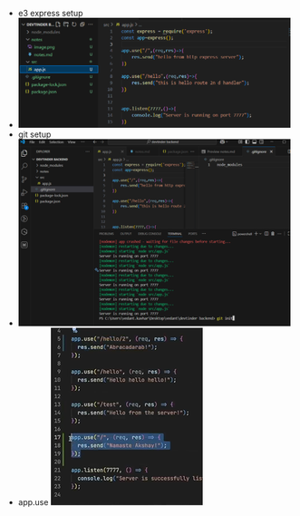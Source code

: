 - e3 express setup
- ![alt text](image-1.png)
- git setup
- ![alt text](image.png)
- app.use
![alt text](image-2.png)